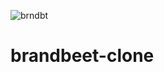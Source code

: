 ![brndbt](https://github.com/poojahooda22/brandbeet-design/assets/91055527/363244fa-a969-496d-a097-78759a249c64)
# brandbeet-clone
